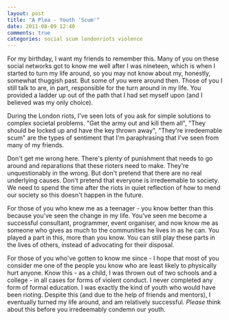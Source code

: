 ```yaml
---
layout: post
title: "A Plea - Youth 'Scum'"
date: 2011-08-09 12:40
comments: true
categories: social scum londonriots violence
---
```


For my birthday, I want my friends to remember this.  Many of you on these social networks got to know me well after I was nineteen, which is when I started to turn my life around, so you may not know about my, honestly, somewhat thuggish past.  But some of you were around then.  Those of you I still talk to are, in part, responsible for the turn around in my life.  You provided a ladder up out of the path that I had set myself upon (and I believed was my only choice).

During the London riots, I've seen lots of you ask for simple solutions to complex societal problems.  "Get the army out and kill them all", "They should be locked up and have the key thrown away", "They're irredeemable scum" are the types of sentiment that I'm paraphrasing that I've seen from many of my friends.

Don't get me wrong here. There's plenty of punishment that needs to go around and reparations that these rioters need to make.  They're unquestionably in the wrong.  But don't pretend that there are no real underlying causes. Don't pretend that everyone is irredeemable to society.  We need to spend the time after the riots in quiet reflection of how to mend our society so this doesn't happen in the future.

For those of you who knew me as a teenager - you know better than this because you've seen the change in my life.  You've seen me become a successful consultant, programmer, event organiser, and now know me as someone who gives as much to the communities he lives in as he can.  You played a part in this, more than you know. You can still play these parts in the lives of others, instead of advocating for their disposal.

For those of you who've gotten to know me since - I hope that most of you consider me one of the people you know who are least likely to physically hurt anyone. Know this - as a child, I was thrown out of two schools and a college - in all cases for forms of violent conduct.  I never completed any form of formal education.  I was exactly the kind of youth who would have been rioting.  Despite this (and due to the help of friends and mentors), I eventually turned my life around, and am relatively successful.  *Please* think about this before you irredeemably condemn our youth.